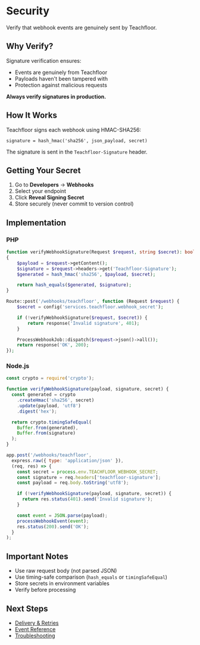 # Security

Verify that webhook events are genuinely sent by Teachfloor.

## Why Verify?

Signature verification ensures:
- Events are genuinely from Teachfloor
- Payloads haven't been tampered with
- Protection against malicious requests

**Always verify signatures in production.**

## How It Works

Teachfloor signs each webhook using HMAC-SHA256:

```
signature = hash_hmac('sha256', json_payload, secret)
```

The signature is sent in the `Teachfloor-Signature` header.

## Getting Your Secret

1. Go to **Developers** → **Webhooks**
2. Select your endpoint
3. Click **Reveal Signing Secret**
4. Store securely (never commit to version control)

## Implementation

### PHP

```php
function verifyWebhookSignature(Request $request, string $secret): bool
{
    $payload = $request->getContent();
    $signature = $request->headers->get('Teachfloor-Signature');
    $generated = hash_hmac('sha256', $payload, $secret);

    return hash_equals($generated, $signature);
}

Route::post('/webhooks/teachfloor', function (Request $request) {
    $secret = config('services.teachfloor.webhook_secret');

    if (!verifyWebhookSignature($request, $secret)) {
        return response('Invalid signature', 401);
    }

    ProcessWebhookJob::dispatch($request->json()->all());
    return response('OK', 200);
});
```

### Node.js

```javascript
const crypto = require('crypto');

function verifyWebhookSignature(payload, signature, secret) {
  const generated = crypto
    .createHmac('sha256', secret)
    .update(payload, 'utf8')
    .digest('hex');

  return crypto.timingSafeEqual(
    Buffer.from(generated),
    Buffer.from(signature)
  );
}

app.post('/webhooks/teachfloor',
  express.raw({ type: 'application/json' }),
  (req, res) => {
    const secret = process.env.TEACHFLOOR_WEBHOOK_SECRET;
    const signature = req.headers['teachfloor-signature'];
    const payload = req.body.toString('utf8');

    if (!verifyWebhookSignature(payload, signature, secret)) {
      return res.status(401).send('Invalid signature');
    }

    const event = JSON.parse(payload);
    processWebhookEvent(event);
    res.status(200).send('OK');
  }
);
```

## Important Notes

- Use raw request body (not parsed JSON)
- Use timing-safe comparison (`hash_equals` or `timingSafeEqual`)
- Store secrets in environment variables
- Verify before processing

## Next Steps

- [Delivery & Retries](./delivery-retries)
- [Event Reference](./event-reference)
- [Troubleshooting](./troubleshooting)
